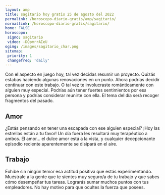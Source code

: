 ```yaml
---
layout: amp
title: sagitario hoy gratis 25 de agosto del 2022 
permalink: /horoscopo-diario-gratis/amp/sagitario/
normallink: /horoscopo-diario-gratis/sagitario/
home: FALSE
horoscopo:
 signo: sagitario
 video: -DQpmrrAIeU
ogimg: /images/sagitario_char.png
sitemap:
 priority: 1
 changefreq: 'daily'
---
```



Con el aspecto en juego hoy, tal vez decidas resumir un proyecto. Quizás estabas haciendo algunas renovaciones en un punto. Ahora podrías decidir continuar con este trabajo. O tal vez te involucraste románticamente con alguien muy especial. Podrías aún tener fuertes sentimientos por esa persona y podrías considerar reunirte con ella. El tema del día será recoger fragmentos del pasado.

## Amor

¿Estás pensando en tener una escapada con ese alguien especial? ¡Hoy las estrellas están a tu favor! Un día fuera les resultará muy terapéutico a ambos. El amor... el dulce amor está a la vista, y cualquier decepcionante episodio reciente aparentemente se disipará en el aire.

## Trabajo

Exhibe sin ningún temor esa actitud positiva que estás experimentando. Muéstrale a la gente que te sientes muy seguro/a de tu trabajo y que sabes cómo desempeñar tus tareas. Lograrás sumar muchos puntos con tus empleadores. No hay motivo para que ocultes la fuerza que posees.